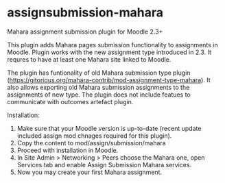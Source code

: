 assignsubmission-mahara
============================

Mahara assignment submission plugin for Moodle 2.3+

This plugin adds Mahara pages submission functionality to assignments in
Moodle. Plugin works with the new assignment type introduced in 2.3. It
requres to have at least one Mahara site linked to Moodle.

The plugin has funtionality of old Mahara submission type plugin
(https://gitorious.org/mahara-contrib/mod-assignment-type-mahara). It also
allows exporting old Mahara submission assignments to the assignments of new
type. The plugin does not include featues to communicate with outcomes
artefact plugin.

Installation:

1. Make sure that your Moodle version is up-to-date (recent update included
   assign mod chnages required for this plugin).
2. Copy the content to mod/assign/submission/mahara
3. Proceed with installation in Moodle.
4. In Site Admin > Networking > Peers choose the Mahara one, open Services
      tab and enable Assign Submission Mahara services.
5. Now you may create your first Mahara assignment.

